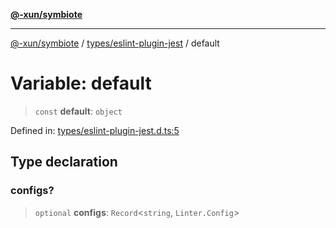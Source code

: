 [**@-xun/symbiote**](../../../README.md)

***

[@-xun/symbiote](../../../README.md) / [types/eslint-plugin-jest](../README.md) / default

# Variable: default

> `const` **default**: `object`

Defined in: [types/eslint-plugin-jest.d.ts:5](https://github.com/Xunnamius/symbiote/blob/7f982952167d73373d4dffdf7657e7060cf032fe/types/eslint-plugin-jest.d.ts#L5)

## Type declaration

### configs?

> `optional` **configs**: `Record`\<`string`, `Linter.Config`\>
